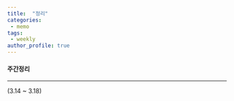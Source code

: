 ```yaml
---
title:  "정리"
categories:
 - memo  
tags:
 - weekly    
author_profile: true
---
```

#### 주간정리

* * *
(3.14 ~ 3.18)